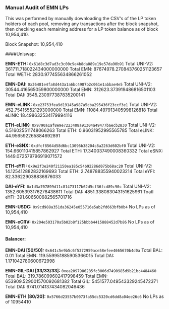 ### Manual Audit of EMN LPs

This was performed by manually downloading the CSV's of the LP token holders of each pool, removing any transactions after the block snapshot, then checking each remaining address for a LP token balance as of block 10,954,410. 

Block Snapshot: 10,954,410

####Uniswap: 

**EMN-ETH:** `0x61d8c3d7ad3c3c00c9e4b8da089e19e57da90b91`
Total UNI-V2: 361711.718022434000000000
Total EMN: 87674978.270843760251123657
Total WETH: 2830.977455634866261052

**EMN-DAI:** `0x36481e4fa8d443a1a6bc4987b2c061e1abbae4e5`
Total UNI-V2: 30544.416565059800000000
Total EMN: 312623.373919486816501103
Total DAI: 3545.230977387835200141

**EMN-eLINK:** `0xe23753fea9d19145a987a5cba295436f23ccf3e1`
Total UNI-V2: 452.754155521293000000
Total EMN: 11084.497913405998126818
Total eLINK: 18.498632534179994116

**ETH-eLINK:** `0x9790a1af8e9e7223408a91304a49477baecb2830`
Total UNI-V2: 6.516025511748066263
Total ETH: 0.96031952995565785
Total eLINK: 44.956592265884692891

**ETH-eSNX:** `0xdfcf8564d58d6bc13096b38204c8a2263d602bf0`
Total UNI-V2: 154.660110415857862927
Total ETH: 17.340037490008360332
Total eSNX: 1449.072579796919071572

**ETH-eYFI:** `0x9e2f3e240f21150ea185c54b92286d075b68ac20`
Total UNI-V2: 14.125412882832169693
Total ETH: 2.748788355940023214
Total eYFI: 82.336229038836876033

**DAI-eYFI:** `0x1d3a707899d11c81473117b62d5cf36fcd89c90c`
Total UNI-V2: 1352.605393176278438611
Total DAI: 4851.338083043151625961
Toatl eYFI: 391.606500682565701716

**EMN-USDC:** `0x9cd988a351da36245e055716e5ab2fd663bfb0b4`
No LPs as of 10,954,410

**EMN-eCRV:** `0x204e503170a5b02b8f125bbbb4415888452d7b86`
No LPs as of 10,954,410

#### Balancer: 
**EMN-DAI [50/50]:** `0x641c5e9b5c6f5372959ace58efee4665670b4d0a`
Total BAL: 0.01
Total EMN: 119.559951885905366015
Total DAI: 1.171042780600672998

**EMN-GIL-DAI [33/33/33]:** `0xea2097986285fc3006d7490985d9b21bc4484460`
Total BAL: 319.786099602417998459
Total EMN: 653909.529001570092681382
Total GIL: 5451577.049543329245472371
Total DAI: 6741.014137434082046436

**EMN-ETH [80/20]:** `0x5766d23557b0073fa55dc5320cd6dd8a04ee26c6`
No LPs as of 10954410